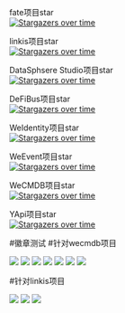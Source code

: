 fate项目star<br>
[![Stargazers over time](https://starchart.cc/FederatedAI/FATE.svg)](https://starchart.cc/FederatedAI/FATE)

linkis项目star<br>
[![Stargazers over time](https://starchart.cc/WebankFintech/Linkis.svg)](https://starchart.cc/WebankFintech/Linkis)

DataSphsere Studio项目star<br>
[![Stargazers over time](https://starchart.cc/WeBankFinTech/DataSphereStudio.svg)](https://starchart.cc/WeBankFinTech/DataSphereStudio)

DeFiBus项目star<br>
[![Stargazers over time](https://starchart.cc/WeBankFinTech/DeFiBus.svg)](https://starchart.cc/WeBankFinTech/DeFiBus)

WeIdentity项目star<br>
[![Stargazers over time](https://starchart.cc/WeBankFinTech/WeIdentity.svg)](https://starchart.cc/WeBankFinTech/WeIdentity)

WeEvent项目star<br>
[![Stargazers over time](https://starchart.cc/WeBankFinTech/WeEvent.svg)](https://starchart.cc/WeBankFinTech/WeEvent)

WeCMDB项目star<br>
[![Stargazers over time](https://starchart.cc/WeBankPartners/we-cmdb.svg)](https://starchart.cc/WeBankPartners/we-cmdb)

YApi项目star<br>
[![Stargazers over time](https://starchart.cc/YMFE/yapi.svg)](https://starchart.cc/YMFE/yapi)

#徽章测试
#针对wecmdb项目
<p align="left">
    <a href="https://opensource.org/licenses/Apache-2.0" alt="License">
        <img src="https://img.shields.io/badge/License-Apache%202.0-blue.svg" /></a>
    <a href="https://github.com/WeBankPartners/we-cmdb/tree/v1.3.1" alt="release">
        <img src="https://img.shields.io/github/v/release/WeBankPartners/we-cmdb.svg" /></a>
    <a href="#" alt="Code Size">
        <img src="https://img.shields.io/github/languages/code-size/WeBankPartners/we-cmdb.svg" /></a>
    <a href="#" alt="Java">
        <img src="https://img.shields.io/badge/language-java-orange.svg" /></a>
    <a href="#" alt="Vue">
        <img src="https://img.shields.io/badge/language-vue-green.svg" /></a>
    <a href="https://github.com/WeBankPartners/we-cmdb/graphs/contributors" alt="Contributors">
        <img src="https://img.shields.io/github/contributors/WeBankPartners/we-cmdb" /></a>
    <a href="https://github.com/WeBankPartners/we-cmdb/pulse" alt="Activity">
        <img src="https://img.shields.io/github/commit-activity/m/WeBankPartners/we-cmdb" /></a>
</p>

#针对linkis项目
<p align="left">
    <a href="https://opensource.org/licenses/Apache-2.0" alt="License">
        <img src="https://img.shields.io/badge/License-Apache%202.0-blue.svg" /></a>
    <a href="https://github.com/WeBankFintech/Linkis/graphs/contributors" alt="Contributors">
        <img src="https://img.shields.io/github/contributors/WeBankFintech/Linkis" /></a>
    <a href="https://github.com/WeBankFintech/Linkis/pulse" alt="Activity">
        <img src="https://img.shields.io/github/commit-activity/m/WeBankFintech/Linkis" /></a>
</p>
